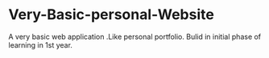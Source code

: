 # Very-Basic-personal-Website
A very basic web application .Like personal portfolio.
Bulid in initial phase of learning in 1st year.
